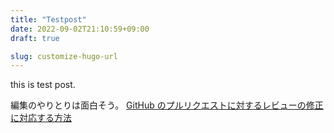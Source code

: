 ```yaml
---
title: "Testpost"
date: 2022-09-02T21:10:59+09:00
draft: true

slug: customize-hugo-url
---
```


this is test post.

編集のやりとりは面白そう。
[GitHub のプルリクエストに対するレビューの修正に対応する方法](https://tonari-it.com/github-request-changes-fix/#toc3)
